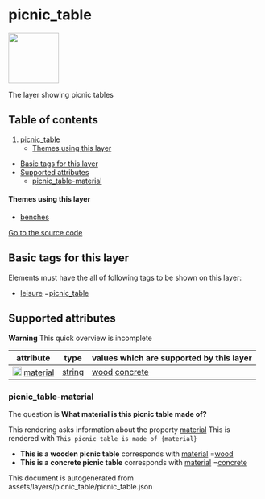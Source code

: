 picnic_table
==============



<img src='https://mapcomplete.osm.be/./assets/layers/picnic_table/picnic_table.svg' height="100px"> 

The layer showing picnic tables

## Table of contents

1. [picnic_table](#picnic_table)
    * [Themes using this layer](#themes-using-this-layer)

- [Basic tags for this layer](#basic-tags-for-this-layer)
- [Supported attributes](#supported-attributes)
    + [picnic_table-material](#picnic_table-material)

#### Themes using this layer

- [benches](https://mapcomplete.osm.be/benches)

[Go to the source code](../assets/layers/picnic_table/picnic_table.json)



Basic tags for this layer
---------------------------



Elements must have the all of following tags to be shown on this layer:

- <a href='https://wiki.openstreetmap.org/wiki/Key:leisure' target='_blank'>leisure</a>
  =<a href='https://wiki.openstreetmap.org/wiki/Tag:leisure%3Dpicnic_table' target='_blank'>picnic_table</a>

Supported attributes
----------------------



**Warning** This quick overview is incomplete

attribute | type | values which are supported by this layer
----------- | ------ | ------------------------------------------
[<img src='https://mapcomplete.osm.be/assets/svg/statistics.svg' height='18px'>](https://taginfo.openstreetmap.org/keys/material#values) [material](https://wiki.openstreetmap.org/wiki/Key:material) | [string](../SpecialInputElements.md#string) | [wood](https://wiki.openstreetmap.org/wiki/Tag:material%3Dwood) [concrete](https://wiki.openstreetmap.org/wiki/Tag:material%3Dconcrete)

### picnic_table-material

The question is **What material is this picnic table made of?**

This rendering asks information about the property  [material](https://wiki.openstreetmap.org/wiki/Key:material)
This is rendered with `This picnic table is made of {material}`

- **This is a wooden picnic table** corresponds
  with <a href='https://wiki.openstreetmap.org/wiki/Key:material' target='_blank'>material</a>
  =<a href='https://wiki.openstreetmap.org/wiki/Tag:material%3Dwood' target='_blank'>wood</a>
- **This is a concrete picnic table** corresponds
  with <a href='https://wiki.openstreetmap.org/wiki/Key:material' target='_blank'>material</a>
  =<a href='https://wiki.openstreetmap.org/wiki/Tag:material%3Dconcrete' target='_blank'>concrete</a>

This document is autogenerated from assets/layers/picnic_table/picnic_table.json